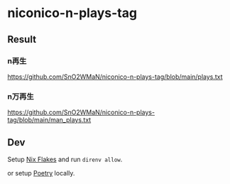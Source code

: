 # niconico-n-plays-tag

## Result

### n再生

https://github.com/SnO2WMaN/niconico-n-plays-tag/blob/main/plays.txt

### n万再生

https://github.com/SnO2WMaN/niconico-n-plays-tag/blob/main/man_plays.txt

## Dev

Setup [Nix Flakes](https://nixos.wiki/wiki/Flakes#Installing_flakes) and run `direnv allow`.

or setup [Poetry](https://python-poetry.org/) locally.